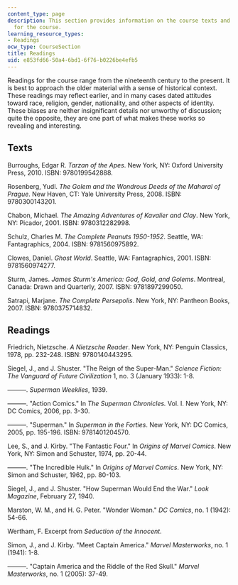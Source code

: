 ```yaml
---
content_type: page
description: This section provides information on the course texts and other readings
  for the course.
learning_resource_types:
- Readings
ocw_type: CourseSection
title: Readings
uid: e853fd66-50a4-6bd1-6f76-b0226be4efb5
---
```


Readings for the course range from the nineteenth century to the present. It is best to approach the older material with a sense of historical context. These readings may reflect earlier, and in many cases dated attitudes toward race, religion, gender, nationality, and other aspects of identity. These biases are neither insignificant details nor unworthy of discussion; quite the opposite, they are one part of what makes these works so revealing and interesting.

Texts
-----

Burroughs, Edgar R. _Tarzan of the Apes_. New York, NY: Oxford University Press, 2010. ISBN: 9780199542888.

Rosenberg, Yudl. _The Golem and the Wondrous Deeds of the Maharal of Prague_. New Haven, CT: Yale University Press, 2008. ISBN: 9780300143201.

Chabon, Michael. _The Amazing Adventures of Kavalier and Clay_. New York, NY: Picador, 2001. ISBN: 9780312282998.

Schulz, Charles M. _The Complete Peanuts 1950-1952_. Seattle, WA: Fantagraphics, 2004. ISBN: 9781560975892.

Clowes, Daniel. _Ghost World_. Seattle, WA: Fantagraphics, 2001. ISBN: 9781560974277.

Sturm, James. _James Sturm's America: God, Gold, and Golems_. Montreal, Canada: Drawn and Quarterly, 2007. ISBN: 9781897299050.

Satrapi, Marjane. _The Complete Persepolis_. New York, NY: Pantheon Books, 2007. ISBN: 9780375714832.

Readings
--------

Friedrich, Nietzsche. _A Nietzsche Reader_. New York, NY: Penguin Classics, 1978, pp. 232-248. ISBN: 9780140443295.

Siegel, J., and J. Shuster. "The Reign of the Super-Man." _Science Fiction: The Vanguard of Future Civilization_ 1, no. 3 (January 1933): 1-8.

———. _Superman Weeklies_, 1939.

———. "Action Comics." In _The Superman Chronicles._ Vol. I. New York, NY: DC Comics, 2006, pp. 3-30.

———. "Superman." In _Superman in the Forties_. New York, NY: DC Comics, 2005, pp. 195-196. ISBN: 9781401204570.

Lee, S., and J. Kirby. "The Fantastic Four." In _Origins of Marvel Comics_. New York, NY: Simon and Schuster, 1974, pp. 20-44.

———. "The Incredible Hulk." In _Origins of Marvel Comics_. New York, NY: Simon and Schuster, 1962, pp. 80-103.

Siegel, J., and J. Shuster. "How Superman Would End the War." _Look Magazine_, February 27, 1940.

Marston, W. M., and H. G. Peter. "Wonder Woman." _DC Comics_, no. 1 (1942): 54-66.

Wertham, F. Excerpt from _Seduction of the Innocent_.

Simon, J., and J. Kirby. "Meet Captain America." _Marvel Masterworks_, no. 1 (1941): 1-8.

———. "Captain America and the Riddle of the Red Skull." _Marvel Masterworks_, no. 1 (2005): 37-49.